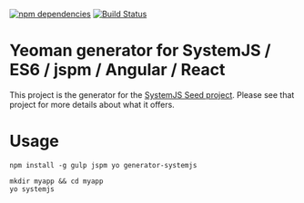 [![npm dependencies](https://david-dm.org/lookfirst/generator-systemjs.svg)](https://david-dm.org/lookfirst/generator-systemjs)
[![Build Status](https://travis-ci.org/lookfirst/generator-systemjs.svg?branch=master)](https://travis-ci.org/lookfirst/generator-systemjs)

# Yeoman generator for SystemJS / ES6 / jspm / Angular / React

This project is the generator for the [SystemJS Seed project](https://github.com/lookfirst/systemjs-seed/). Please see that project for more details about what it offers.

# Usage

```
npm install -g gulp jspm yo generator-systemjs
```

```
mkdir myapp && cd myapp
yo systemjs
```
